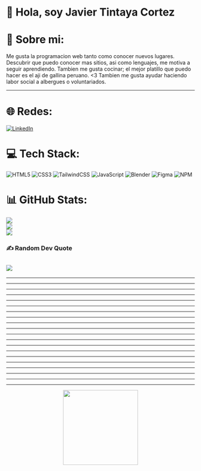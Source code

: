 # 👋 Hola, soy Javier Tintaya Cortez
# 💫 Sobre mi:
Me gusta la programacion web tanto como conocer nuevos lugares. Descubrir que puedo conocer mas sitios, asi como lenguajes, me motiva a seguir aprendiendo. Tambien me gusta cocinar; el mejor platillo que puedo hacer es el aji de gallina peruano. <3
Tambien me gusta ayudar haciendo labor social a albergues o voluntariados.

---
# 🌐 Redes:
[![LinkedIn](https://img.shields.io/badge/LinkedIn-%230077B5.svg?logo=linkedin&logoColor=white)](https://linkedin.com/in/javier-tintaya-cortez-a70817235) 

# 💻 Tech Stack:
![HTML5](https://img.shields.io/badge/html5-%23E34F26.svg?style=flat&logo=html5&logoColor=white) ![CSS3](https://img.shields.io/badge/css3-%231572B6.svg?style=flat&logo=css3&logoColor=white) ![TailwindCSS](https://img.shields.io/badge/tailwindcss-%2338B2AC.svg?style=flat&logo=tailwind-css&logoColor=white) ![JavaScript](https://img.shields.io/badge/javascript-%23323330.svg?style=flat&logo=javascript&logoColor=%23F7DF1E)  ![Blender](https://img.shields.io/badge/blender-%23F5792A.svg?style=flat&logo=blender&logoColor=white) 	![Figma](https://img.shields.io/badge/figma-%23F24E1E.svg?style=flat&logo=figma&logoColor=white) ![NPM](https://img.shields.io/badge/NPM-%23000000.svg?style=flat&logo=npm&logoColor=white)
# 📊 GitHub Stats:
![](https://github-readme-stats.vercel.app/api?username=Javicot&theme=dark&hide_border=false&include_all_commits=false&count_private=false)<br/>
![](https://github-readme-streak-stats.herokuapp.com/?user=Javicot&theme=dark&hide_border=false)<br/>
![](https://github-readme-stats.vercel.app/api/top-langs/?username=Javicot&theme=dark&hide_border=false&include_all_commits=false&count_private=false&layout=compact)

### ✍️ Random Dev Quote
![](https://quotes-github-readme.vercel.app/api?type=horizontal&theme=merko)
---
---
---
---
---
---
---
---
---
---
---
---
---
---
---
---
---
---
---
---
---
<p align="center">
<img src="https://octodex.github.com/images/daftpunktocat-guy.gif" width="200" >
</p>
